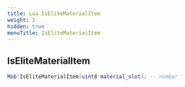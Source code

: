 ```yaml
---
title: Lua IsEliteMaterialItem
weight: 1
hidden: true
menuTitle: IsEliteMaterialItem
---
```

## IsEliteMaterialItem
```lua
Mob:IsEliteMaterialItem(uint8 material_slot); -- number
```